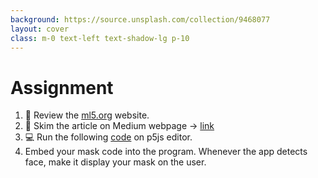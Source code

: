 ```yaml
---
background: https://source.unsplash.com/collection/9468077
layout: cover
class: m-0 text-left text-shadow-lg p-10
---
```


# Assignment 
1. 👀 Review the [ml5.org](https://ml5js.org/about) website.
2. 📖 Skim the article on Medium webpage → [link](https://itnext.io/face-api-js-javascript-api-for-face-recognition-in-the-browser-with-tensorflow-js-bcc2a6c4cf07) 
3. 💻 Run the following [code](https://editor.p5js.org/ml5/sketches/FaceApi_Video_Landmarks) on p5js editor. 
4. Embed your mask code into the program. Whenever the app detects face, make it display your mask on the user.